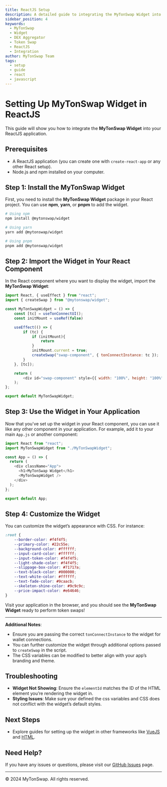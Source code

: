 ```yaml
---
title: ReactJS Setup
description: A detailed guide to integrating the MyTonSwap Widget into your ReactJS application.
sidebar_position: 4
keywords:
  - MyTonSwap
  - Widget
  - DEX Aggregator
  - Token Swap
  - ReactJS
  - Integration
author: MyTonSwap Team
tags:
  - setup
  - guide
  - react
  - javascript
---
```


# Setting Up MyTonSwap Widget in ReactJS

This guide will show you how to integrate the **MyTonSwap Widget** into your ReactJS application.

## Prerequisites

- A ReactJS application (you can create one with `create-react-app` or any other React setup).
- Node.js and npm installed on your computer.

## Step 1: Install the MyTonSwap Widget

First, you need to install the **MyTonSwap Widget** package in your React project. You can use **npm**, **yarn**, or **pnpm** to add the widget.

```bash
# Using npm
npm install @mytonswap/widget

# Using yarn
yarn add @mytonswap/widget

# Using pnpm
pnpm add @mytonswap/widget
```

## Step 2: Import the Widget in Your React Component

In the React component where you want to display the widget, import the **MyTonSwap Widget**:

```javascript
import React, { useEffect } from "react";
import { createSwap } from "@mytonswap/widget";

const MyTonSwapWidget = () => {
    const [tc] = useTonConnectUI();
    const initMount = useRef(false)

    useEffect(() => {
        if (tc) {
            if (initMount){
                return
            }
            initMount.current = true;
            createSwap("swap-component", { tonConnectInstance: tc });
        }
    }, [tc]);

    return (
        <div id="swap-component" style={{ width: "100%", height: "100%" }}></div>
    );
};

export default MyTonSwapWidget;
```

## Step 3: Use the Widget in Your Application

Now that you've set up the widget in your React component, you can use it like any other component in your application. For example, add it to your main `App.js` or another component:

```javascript
import React from "react";
import MyTonSwapWidget from "./MyTonSwapWidget";

const App = () => {
  return (
    <div className="App">
      <h1>MyTonSwap Widget</h1>
      <MyTonSwapWidget />
    </div>
  );
};

export default App;
```

## Step 4: Customize the Widget 

You can customize the widget’s appearance with CSS. For instance:

```css
:root {
    --border-color: #f4f4f5;
    --primary-color: #22c55e;
    --background-color: #ffffff;
    --input-card-color: #ffffff;
    --input-token-color: #f4f4f5;
    --light-shade-color: #f4f4f5;
    --slippage-box-color: #71717a;
    --text-black-color: #000000;
    --text-white-color: #ffffff;
    --text-fade-color: #9caacb;
    --skeleton-shine-color: #9c9c9c;
    --price-impact-color: #e64646;
}
```


Visit your application in the browser, and you should see the **MyTonSwap Widget** ready to perform token swaps!

---

**Additional Notes**:
- Ensure you are passing the correct `tonConnectInstance` to the widget for wallet connections.
- You can further customize the widget through additional options passed to `createSwap` in the script.
- The CSS variables can be modified to better align with your app’s branding and theme.

## Troubleshooting

- **Widget Not Showing**: Ensure the `elementId` matches the ID of the HTML element you’re rendering the widget in.
- **Styling Issues**: Make sure your defined the css variables and CSS does not conflict with the widget’s default styles.
## Next Steps
- Explore guides for setting up the widget in other frameworks like [VueJS](./vue) and [HTML](./html).

## Need Help?

If you have any issues or questions, please visit our [GitHub Issues](https://github.com/mytonswap/widget/issues) page.

---

© 2024 MyTonSwap. All rights reserved.
